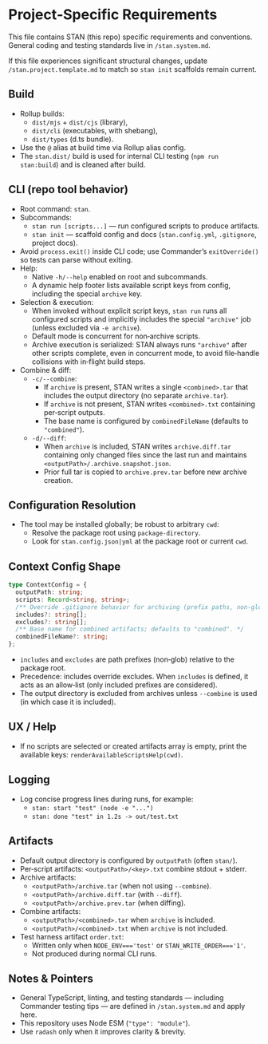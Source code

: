 # Project‑Specific Requirements

This file contains STAN (this repo) specific requirements and conventions.
General coding and testing standards live in `/stan.system.md`.

If this file experiences significant structural changes, update
`/stan.project.template.md` to match so `stan init` scaffolds remain current.

## Build

- Rollup builds:
  - `dist/mjs` + `dist/cjs` (library),
  - `dist/cli` (executables, with shebang),
  - `dist/types` (d.ts bundle).
- Use the `@` alias at build time via Rollup alias config.
- The `stan.dist/` build is used for internal CLI testing (`npm run stan:build`)
  and is cleaned after build.

## CLI (repo tool behavior)

- Root command: `stan`.
- Subcommands:
  - `stan run [scripts...]` — run configured scripts to produce artifacts.
  - `stan init` — scaffold config and docs (`stan.config.yml`, `.gitignore`,
    project docs).
- Avoid `process.exit()` inside CLI code; use Commander’s `exitOverride()` so
  tests can parse without exiting.
- Help:
  - Native `-h/--help` enabled on root and subcommands.
  - A dynamic help footer lists available script keys from config, including
    the special `archive` key.
- Selection & execution:
  - When invoked without explicit script keys, `stan run` runs all configured
    scripts and implicitly includes the special `"archive"` job (unless
    excluded via `-e archive`).
  - Default mode is concurrent for non‑archive scripts.
  - Archive execution is serialized: STAN always runs `"archive"` after other
    scripts complete, even in concurrent mode, to avoid file‑handle collisions
    with in‑flight build steps.
- Combine & diff:
  - `-c/--combine`:
    - If `archive` is present, STAN writes a single `<combined>.tar` that
      includes the output directory (no separate `archive.tar`).
    - If `archive` is not present, STAN writes `<combined>.txt` containing
      per‑script outputs.
    - The base name is configured by `combinedFileName` (defaults to
      `"combined"`).
  - `-d/--diff`:
    - When `archive` is included, STAN writes `archive.diff.tar` containing
      only changed files since the last run and maintains
      `<outputPath>/.archive.snapshot.json`.
    - Prior full tar is copied to `archive.prev.tar` before new archive
      creation.

## Configuration Resolution

- The tool may be installed globally; be robust to arbitrary `cwd`:
  - Resolve the package root using `package-directory`.
  - Look for `stan.config.json|yml` at the package root or current `cwd`.

## Context Config Shape

```ts
type ContextConfig = {
  outputPath: string;
  scripts: Record<string, string>;
  /** Override .gitignore behavior for archiving (prefix paths, non‑globbing). */
  includes?: string[];
  excludes?: string[];
  /** Base name for combined artifacts; defaults to "combined". */
  combinedFileName?: string;
};
```

- `includes` and `excludes` are path prefixes (non‑glob) relative to the
  package root.
- Precedence: includes override excludes. When `includes` is defined, it acts
  as an allow‑list (only included prefixes are considered).
- The output directory is excluded from archives unless `--combine` is used
  (in which case it is included).

## UX / Help

- If no scripts are selected or created artifacts array is empty, print the
  available keys: `renderAvailableScriptsHelp(cwd)`.

## Logging

- Log concise progress lines during runs, for example:
  - `stan: start "test" (node -e "...")`
  - `stan: done "test" in 1.2s -> out/test.txt`

## Artifacts

- Default output directory is configured by `outputPath` (often `stan/`).
- Per‑script artifacts: `<outputPath>/<key>.txt` combine stdout + stderr.
- Archive artifacts:
  - `<outputPath>/archive.tar` (when not using `--combine`).
  - `<outputPath>/archive.diff.tar` (with `--diff`).
  - `<outputPath>/archive.prev.tar` (when diffing).
- Combine artifacts:
  - `<outputPath>/<combined>.tar` when `archive` is included.
  - `<outputPath>/<combined>.txt` when `archive` is not included.
- Test harness artifact `order.txt`:
  - Written only when `NODE_ENV==='test'` or `STAN_WRITE_ORDER==='1'`.
  - Not produced during normal CLI runs.

## Notes & Pointers

- General TypeScript, linting, and testing standards — including Commander
  testing tips — are defined in `/stan.system.md` and apply here.
- This repository uses Node ESM (`"type": "module"`).
- Use `radash` only when it improves clarity & brevity.
